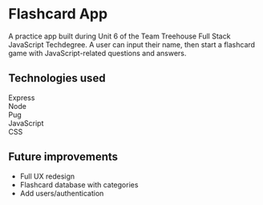 # Flashcard App
A practice app built during Unit 6 of the Team Treehouse Full Stack JavaScript Techdegree. A user can input their name, then start a flashcard game with JavaScript-related questions and answers.

## Technologies used
Express  
Node  
Pug  
JavaScript  
CSS  

## Future improvements
- Full UX redesign
- Flashcard database with categories
- Add users/authentication